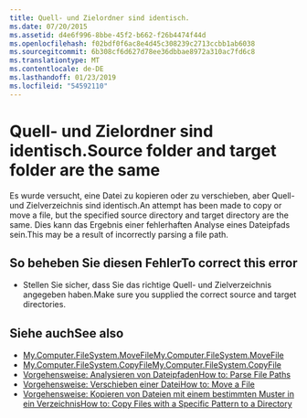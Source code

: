 ```yaml
---
title: Quell- und Zielordner sind identisch.
ms.date: 07/20/2015
ms.assetid: d4e6f996-8bbe-45f2-b662-f26b4474f44d
ms.openlocfilehash: f02bdf0f6ac8e4d45c308239c2713ccbb1ab6038
ms.sourcegitcommit: 6b308cf6d627d78ee36dbbae8972a310ac7fd6c8
ms.translationtype: MT
ms.contentlocale: de-DE
ms.lasthandoff: 01/23/2019
ms.locfileid: "54592110"
---
```

# <a name="source-folder-and-target-folder-are-the-same"></a><span data-ttu-id="74cff-102">Quell- und Zielordner sind identisch.</span><span class="sxs-lookup"><span data-stu-id="74cff-102">Source folder and target folder are the same</span></span>
<span data-ttu-id="74cff-103">Es wurde versucht, eine Datei zu kopieren oder zu verschieben, aber Quell- und Zielverzeichnis sind identisch.</span><span class="sxs-lookup"><span data-stu-id="74cff-103">An attempt has been made to copy or move a file, but the specified source directory and target directory are the same.</span></span> <span data-ttu-id="74cff-104">Dies kann das Ergebnis einer fehlerhaften Analyse eines Dateipfads sein.</span><span class="sxs-lookup"><span data-stu-id="74cff-104">This may be a result of incorrectly parsing a file path.</span></span>  
  
## <a name="to-correct-this-error"></a><span data-ttu-id="74cff-105">So beheben Sie diesen Fehler</span><span class="sxs-lookup"><span data-stu-id="74cff-105">To correct this error</span></span>  
  
-   <span data-ttu-id="74cff-106">Stellen Sie sicher, dass Sie das richtige Quell- und Zielverzeichnis angegeben haben.</span><span class="sxs-lookup"><span data-stu-id="74cff-106">Make sure you supplied the correct source and target directories.</span></span>  
  
## <a name="see-also"></a><span data-ttu-id="74cff-107">Siehe auch</span><span class="sxs-lookup"><span data-stu-id="74cff-107">See also</span></span>
- [<span data-ttu-id="74cff-108">My.Computer.FileSystem.MoveFile</span><span class="sxs-lookup"><span data-stu-id="74cff-108">My.Computer.FileSystem.MoveFile</span></span>](xref:Microsoft.VisualBasic.FileIO.FileSystem.MoveFile%2A)
- [<span data-ttu-id="74cff-109">My.Computer.FileSystem.CopyFile</span><span class="sxs-lookup"><span data-stu-id="74cff-109">My.Computer.FileSystem.CopyFile</span></span>](xref:Microsoft.VisualBasic.FileIO.FileSystem.CopyFile%2A)
- [<span data-ttu-id="74cff-110">Vorgehensweise: Analysieren von Dateipfaden</span><span class="sxs-lookup"><span data-stu-id="74cff-110">How to: Parse File Paths</span></span>](../../visual-basic/developing-apps/programming/drives-directories-files/how-to-parse-file-paths.md)
- [<span data-ttu-id="74cff-111">Vorgehensweise: Verschieben einer Datei</span><span class="sxs-lookup"><span data-stu-id="74cff-111">How to: Move a File</span></span>](../../visual-basic/developing-apps/programming/drives-directories-files/how-to-move-a-file.md)
- [<span data-ttu-id="74cff-112">Vorgehensweise: Kopieren von Dateien mit einem bestimmten Muster in ein Verzeichnis</span><span class="sxs-lookup"><span data-stu-id="74cff-112">How to: Copy Files with a Specific Pattern to a Directory</span></span>](../../visual-basic/developing-apps/programming/drives-directories-files/how-to-copy-files-with-a-specific-pattern-to-a-directory.md)
